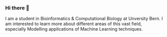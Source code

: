 ### Hi there 👋

I am a student in Bioinformatics & Computational Biology at Unversity Bern. I am interested to learn more about different areas of this vast field, especially Modelling applications of Machine Learning techniques.
<!--
**leaf185/leaf185** is a ✨ _special_ ✨ repository because its `README.md` (this file) appears on your GitHub profile.

Here are some ideas to get you started:

- 🔭 I’m currently working on ...
- 🌱 I’m currently learning how to navigate GitHub.
- 👯 I’m looking to collaborate on ...
- 🤔 I’m looking for help with ...
- 💬 Ask me about ...
- 📫 How to reach me: ...
- 😄 Pronouns: ...
- ⚡ Fun fact: ...
-->
